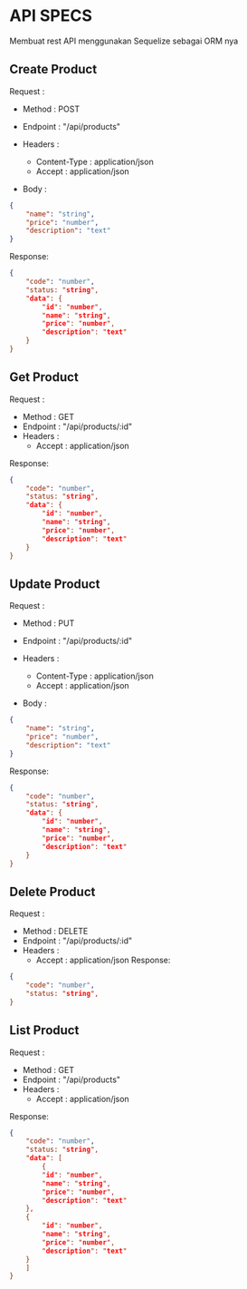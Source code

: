 
# API SPECS
Membuat rest API menggunakan Sequelize sebagai ORM nya


## Create Product

Request :
- Method : POST
- Endpoint : "/api/products"
- Headers : 
    - Content-Type : application/json
    - Accept : application/json

- Body :

```json
{
    "name": "string",
    "price": "number",
    "description": "text"
}
```

Response: 
```json
{
    "code": "number",
    "status: "string",
    "data": {
        "id": "number",
        "name": "string",
        "price": "number",
        "description": "text"
    }
}
```

## Get Product

Request :
- Method : GET
- Endpoint : "/api/products/:id"
- Headers :
    - Accept : application/json

Response: 
```json
{
    "code": "number",
    "status: "string",
    "data": {
        "id": "number",
        "name": "string",
        "price": "number",
        "description": "text"
    }
}
```

## Update Product

Request :
- Method : PUT
- Endpoint : "/api/products/:id"
- Headers : 
    - Content-Type : application/json
    - Accept : application/json

- Body :

```json
{
    "name": "string",
    "price": "number",
    "description": "text"
}
```

Response: 
```json
{
    "code": "number",
    "status: "string",
    "data": {
        "id": "number",
        "name": "string",
        "price": "number",
        "description": "text"
    }
}
```

## Delete Product

Request :
- Method : DELETE
- Endpoint : "/api/products/:id"
- Headers : 
    - Accept : application/json
Response: 
```json
{
    "code": "number",
    "status: "string",
}
```

## List Product

Request :
- Method : GET
- Endpoint : "/api/products"
- Headers : 
    - Accept : application/json

Response: 
```json
{
    "code": "number",
    "status: "string",
    "data": [
        {
        "id": "number",
        "name": "string",
        "price": "number",
        "description": "text"
    },
    {
        "id": "number",
        "name": "string",
        "price": "number",
        "description": "text"
    }
    ]
}
```
